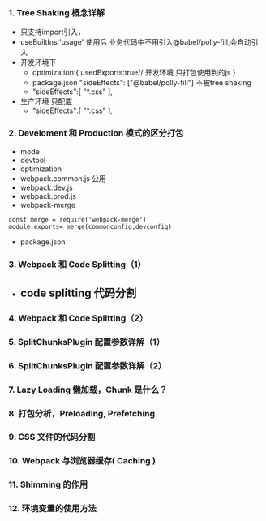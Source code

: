 ### 1. Tree Shaking 概念详解
- 只支持import引入， 
- useBuiltIns:'usage'  使用后 业务代码中不用引入@babel/polly-fill,会自动引入
- 开发环境下
   - optimization:{
         usedExports:true// 开发环境 只打包使用到的js
       }
   - package.json "sideEffects": ["@babel/polly-fill"] 不被tree shaking
   - "sideEffects":[
         "*.css"
       ],
 - 生产环境 只配置
    - "sideEffects":[
          "*.css"
        ],      
### 2. Develoment 和 Production 模式的区分打包
- mode
- devtool
- optimization
- webpack.common.js 公用
- webpack.dev.js
- webpack.prod.js
- webpack-merge
```
const merge = require('webpack-merge')
module.exports= merge(commonconfig,devconfig)
```
- package.json 
### 3. Webpack 和 Code Splitting（1）
- code splitting 代码分割
   - 
### 4. Webpack 和 Code Splitting（2）
### 5. SplitChunksPlugin 配置参数详解（1）
### 6. SplitChunksPlugin 配置参数详解（2）
### 7. Lazy Loading 懒加载，Chunk 是什么？
### 8. 打包分析，Preloading, Prefetching
### 9. CSS 文件的代码分割
### 10. Webpack 与浏览器缓存( Caching )
### 11. Shimming 的作用
### 12. 环境变量的使用方法



